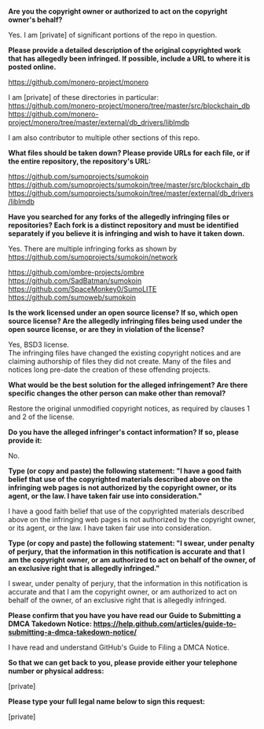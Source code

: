 **Are you the copyright owner or authorized to act on the copyright owner's behalf?**

Yes. I am [private] of significant portions of the repo in question.

**Please provide a detailed description of the original copyrighted work that has allegedly been infringed. If possible, include a URL to where it is posted online.**

https://github.com/monero-project/monero

I am [private] of these directories in particular:  
https://github.com/monero-project/monero/tree/master/src/blockchain_db  
https://github.com/monero-project/monero/tree/master/external/db_drivers/liblmdb

I am also contributor to multiple other sections of this repo.

**What files should be taken down? Please provide URLs for each file, or if the entire repository, the repository's URL:**

https://github.com/sumoprojects/sumokoin  
https://github.com/sumoprojects/sumokoin/tree/master/src/blockchain_db  
https://github.com/sumoprojects/sumokoin/tree/master/external/db_drivers/liblmdb  

**Have you searched for any forks of the allegedly infringing files or repositories? Each fork is a distinct repository and must be identified separately if you believe it is infringing and wish to have it taken down.**

Yes. There are multiple infringing forks as shown by  
https://github.com/sumoprojects/sumokoin/network

https://github.com/ombre-projects/ombre  
https://github.com/SadBatman/sumokoin  
https://github.com/SpaceMonkey0/SumoLITE  
https://github.com/sumoweb/sumokoin  

**Is the work licensed under an open source license? If so, which open source license? Are the allegedly infringing files being used under the open source license, or are they in violation of the license?**

Yes, BSD3 license.  
The infringing files have changed the existing copyright notices and are claiming authorship of files they did not create. Many of the files and notices long pre-date the creation of these offending projects.

**What would be the best solution for the alleged infringement? Are there specific changes the other person can make other than removal?**

Restore the original unmodified copyright notices, as required by clauses 1 and 2 of the license.  

**Do you have the alleged infringer's contact information? If so, please provide it:**  

No.

**Type (or copy and paste) the following statement: "I have a good faith belief that use of the copyrighted materials described above on the infringing web pages is not authorized by the copyright owner, or its agent, or the law. I have taken fair use into consideration."**

I have a good faith belief that use of the copyrighted materials described above on the infringing web pages is not authorized by the copyright owner, or its agent, or the law. I have taken fair use into consideration.

**Type (or copy and paste) the following statement: "I swear, under penalty of perjury, that the information in this notification is accurate and that I am the copyright owner, or am authorized to act on behalf of the owner, of an exclusive right that is allegedly infringed."**

I swear, under penalty of perjury, that the information in this notification is accurate and that I am the copyright owner, or am authorized to act on behalf of the owner, of an exclusive right that is allegedly infringed.

**Please confirm that you have you have read our Guide to Submitting a DMCA Takedown Notice: https://help.github.com/articles/guide-to-submitting-a-dmca-takedown-notice/**

I have read and understand GitHub's Guide to Filing a DMCA Notice.

**So that we can get back to you, please provide either your telephone number or physical address:**

[private]

**Please type your full legal name below to sign this request:**

[private]
